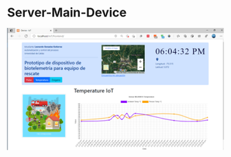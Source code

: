 # Server-Main-Device
<div align="center">
    <img src="/example/CapturaSoftware.PNG" width="1000px"</img> 
</div>
	